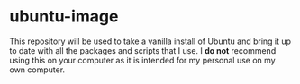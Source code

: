 ubuntu-image
============

This repository will be used to take a vanilla install of Ubuntu and bring it up to date with all the packages and scripts that I use.  I **do not** recommend using this on your computer as it is intended for my personal use on my own computer.
